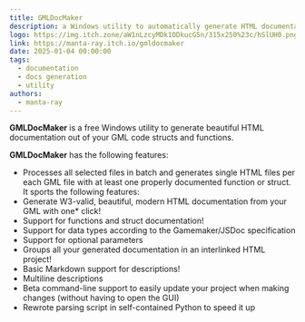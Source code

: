 ```yaml
---
title: GMLDocMaker
description: a Windows utility to automatically generate HTML documentation out of GML code JSDoc
logo: https://img.itch.zone/aW1nLzcyMDk1ODkucG5n/315x250%23c/hSlUH0.png
link: https://manta-ray.itch.io/gmldocmaker
date: 2025-01-04 00:00:00
tags:
  - documentation
  - docs generation
  - utility
authors:
  - manta-ray
---
```


**GMLDocMaker** is a free Windows utility to generate beautiful HTML documentation out of your GML code structs and functions.

**GMLDocMaker** has the following features:

* Processes all selected files in batch and generates single HTML files per each GML file with at least one properly documented function or struct. It sports the following features:
* Generate W3-valid, beautiful, modern HTML documentation from your GML with one* click!
* Support for functions and struct documentation!
* Support for data types according to the Gamemaker/JSDoc specification
* Support for optional parameters
* Groups all your generated documentation in an interlinked HTML project!
* Basic Markdown support for descriptions!
* Multiline descriptions
* Beta command-line support to easily update your project when making changes (without having to open the GUI)
* Rewrote parsing script in self-contained Python to speed it up
